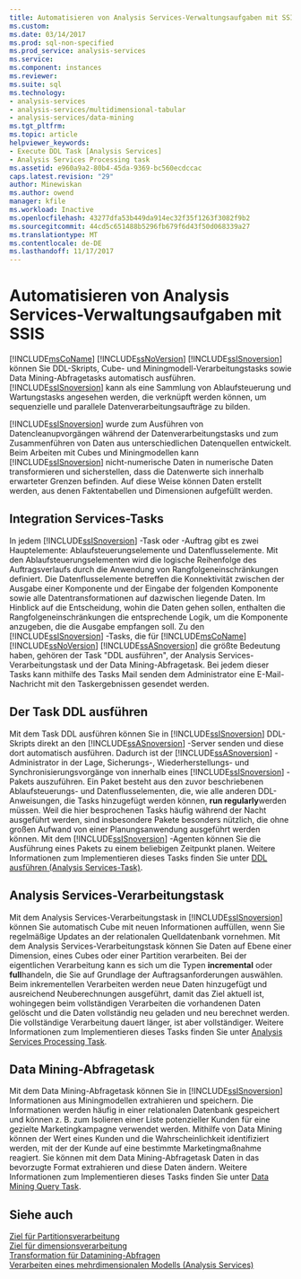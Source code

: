 ```yaml
---
title: Automatisieren von Analysis Services-Verwaltungsaufgaben mit SSIS | Microsoft Docs
ms.custom: 
ms.date: 03/14/2017
ms.prod: sql-non-specified
ms.prod_service: analysis-services
ms.service: 
ms.component: instances
ms.reviewer: 
ms.suite: sql
ms.technology:
- analysis-services
- analysis-services/multidimensional-tabular
- analysis-services/data-mining
ms.tgt_pltfrm: 
ms.topic: article
helpviewer_keywords:
- Execute DDL Task [Analysis Services]
- Analysis Services Processing task
ms.assetid: e960a9a2-80b4-45da-9369-bc560ecdccac
caps.latest.revision: "29"
author: Minewiskan
ms.author: owend
manager: kfile
ms.workload: Inactive
ms.openlocfilehash: 43277dfa53b449da914ec32f35f1263f3082f9b2
ms.sourcegitcommit: 44cd5c651488b5296fb679f6d43f50d068339a27
ms.translationtype: MT
ms.contentlocale: de-DE
ms.lasthandoff: 11/17/2017
---
```

# <a name="automate-analysis-services-administrative-tasks-with-ssis"></a>Automatisieren von Analysis Services-Verwaltungsaufgaben mit SSIS
  [!INCLUDE[msCoName](../../includes/msconame-md.md)] [!INCLUDE[ssNoVersion](../../includes/ssnoversion-md.md)] [!INCLUDE[ssISnoversion](../../includes/ssisnoversion-md.md)] können Sie DDL-Skripts, Cube- und Miningmodell-Verarbeitungstasks sowie Data Mining-Abfragetasks automatisch ausführen. [!INCLUDE[ssISnoversion](../../includes/ssisnoversion-md.md)] kann als eine Sammlung von Ablaufsteuerung und Wartungstasks angesehen werden, die verknüpft werden können, um sequenzielle und parallele Datenverarbeitungsaufträge zu bilden.  
  
 [!INCLUDE[ssISnoversion](../../includes/ssisnoversion-md.md)] wurde zum Ausführen von Datencleanupvorgängen während der Datenverarbeitungstasks und zum Zusammenführen von Daten aus unterschiedlichen Datenquellen entwickelt. Beim Arbeiten mit Cubes und Miningmodellen kann [!INCLUDE[ssISnoversion](../../includes/ssisnoversion-md.md)] nicht-numerische Daten in numerische Daten transformieren und sicherstellen, dass die Datenwerte sich innerhalb erwarteter Grenzen befinden. Auf diese Weise können Daten erstellt werden, aus denen Faktentabellen und Dimensionen aufgefüllt werden.  
  
## <a name="integration-services-tasks"></a>Integration Services-Tasks  
 In jedem [!INCLUDE[ssISnoversion](../../includes/ssisnoversion-md.md)] -Task oder -Auftrag gibt es zwei Hauptelemente: Ablaufsteuerungselemente und Datenflusselemente. Mit den Ablaufsteuerungselementen wird die logische Reihenfolge des Auftragsverlaufs durch die Anwendung von Rangfolgeneinschränkungen definiert. Die Datenflusselemente betreffen die Konnektivität zwischen der Ausgabe einer Komponente und der Eingabe der folgenden Komponente sowie alle Datentransformationen auf dazwischen liegende Daten. Im Hinblick auf die Entscheidung, wohin die Daten gehen sollen, enthalten die Rangfolgeneinschränkungen die entsprechende Logik, um die Komponente anzugeben, die die Ausgabe empfangen soll. Zu den [!INCLUDE[ssISnoversion](../../includes/ssisnoversion-md.md)] -Tasks, die für [!INCLUDE[msCoName](../../includes/msconame-md.md)] [!INCLUDE[ssNoVersion](../../includes/ssnoversion-md.md)] [!INCLUDE[ssASnoversion](../../includes/ssasnoversion-md.md)] die größte Bedeutung haben, gehören der Task "DDL ausführen", der Analysis Services-Verarbeitungstask und der Data Mining-Abfragetask. Bei jedem dieser Tasks kann mithilfe des Tasks Mail senden dem Administrator eine E-Mail-Nachricht mit den Taskergebnissen gesendet werden.  
  
## <a name="the-execute-ddl-task"></a>Der Task DDL ausführen  
 Mit dem Task DDL ausführen können Sie in [!INCLUDE[ssISnoversion](../../includes/ssisnoversion-md.md)] DDL-Skripts direkt an den [!INCLUDE[ssASnoversion](../../includes/ssasnoversion-md.md)] -Server senden und diese dort automatisch ausführen. Dadurch ist der [!INCLUDE[ssASnoversion](../../includes/ssasnoversion-md.md)] -Administrator in der Lage, Sicherungs-, Wiederherstellungs- und Synchronisierungsvorgänge von innerhalb eines [!INCLUDE[ssISnoversion](../../includes/ssisnoversion-md.md)] -Pakets auszuführen. Ein Paket besteht aus den zuvor beschriebenen Ablaufsteuerungs- und Datenflusselementen, die, wie alle anderen DDL-Anweisungen, die Tasks hinzugefügt werden können, **run regularly**werden müssen. Weil die hier besprochenen Tasks häufig während der Nacht ausgeführt werden, sind insbesondere Pakete besonders nützlich, die ohne großen Aufwand von einer Planungsanwendung ausgeführt werden können. Mit dem [!INCLUDE[ssISnoversion](../../includes/ssisnoversion-md.md)] -Agenten können Sie die Ausführung eines Pakets zu einem beliebigen Zeitpunkt planen. Weitere Informationen zum Implementieren dieses Tasks finden Sie unter [DDL ausführen (Analysis Services-Task)](../../integration-services/control-flow/analysis-services-execute-ddl-task.md).  
  
## <a name="analysis-services-processing-task"></a>Analysis Services-Verarbeitungstask  
 Mit dem Analysis Services-Verarbeitungstask in [!INCLUDE[ssISnoversion](../../includes/ssisnoversion-md.md)] können Sie automatisch Cube mit neuen Informationen auffüllen, wenn Sie regelmäßige Updates an der relationalen Quelldatenbank vornehmen. Mit dem Analysis Services-Verarbeitungstask können Sie Daten auf Ebene einer Dimension, eines Cubes oder einer Partition verarbeiten. Bei der eigentlichen Verarbeitung kann es sich um die Typen **incremental** oder **full**handeln, die Sie auf Grundlage der Auftragsanforderungen auswählen. Beim inkrementellen Verarbeiten werden neue Daten hinzugefügt und ausreichend Neuberechnungen ausgeführt, damit das Ziel aktuell ist, wohingegen beim vollständigen Verarbeiten die vorhandenen Daten gelöscht und die Daten vollständig neu geladen und neu berechnet werden. Die vollständige Verarbeitung dauert länger, ist aber vollständiger. Weitere Informationen zum Implementieren dieses Tasks finden Sie unter [Analysis Services Processing Task](../../integration-services/control-flow/analysis-services-processing-task.md).  
  
## <a name="data-mining-query-task"></a>Data Mining-Abfragetask  
 Mit dem Data Mining-Abfragetask können Sie in [!INCLUDE[ssISnoversion](../../includes/ssisnoversion-md.md)] Informationen aus Miningmodellen extrahieren und speichern. Die Informationen werden häufig in einer relationalen Datenbank gespeichert und können z. B. zum Isolieren einer Liste potenzieller Kunden für eine gezielte Marketingkampagne verwendet werden. Mithilfe von Data Mining können der Wert eines Kunden und die Wahrscheinlichkeit identifiziert werden, mit der der Kunde auf eine bestimmte Marketingmaßnahme reagiert. Sie können mit dem Data Mining-Abfragetask Daten in das bevorzugte Format extrahieren und diese Daten ändern. Weitere Informationen zum Implementieren dieses Tasks finden Sie unter [Data Mining Query Task](../../integration-services/control-flow/data-mining-query-task.md).  
  
## <a name="see-also"></a>Siehe auch  
 [Ziel für Partitionsverarbeitung](../../integration-services/data-flow/partition-processing-destination.md)   
 [Ziel für dimensionsverarbeitung](../../integration-services/data-flow/dimension-processing-destination.md)   
 [Transformation für Datamining-Abfragen](../../integration-services/data-flow/transformations/data-mining-query-transformation.md)   
 [Verarbeiten eines mehrdimensionalen Modells &#40;Analysis Services&#41;](../../analysis-services/multidimensional-models/processing-a-multidimensional-model-analysis-services.md)   
  
  
